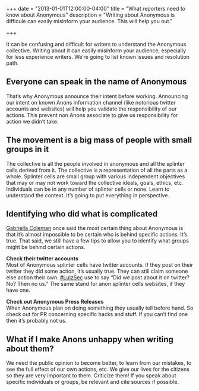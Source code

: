 +++
date = "2013-01-01T12:00:00-04:00"
title = "What reporters need to know about Anonymous"
description = "Writing about Anonymous is difficule can easily misinform your audience. This will help you out."

+++

It can be confusing and difficult for writers to understand the Anonymous collective. Writing about it can easily misinform your audience, especially for less experience writers. We’re going to list known issues and resolution path.

## Everyone can speak in the name of Anonymous

That’s why Anonymous announce their intent before working. Announcing our intent on known Anons information channel (like notorious twitter accounts and websites) will help you validate the responsibility of our actions. This prevent non Anons associate to give us responsibility for action we didn’t take.

## The movement is a big mass of people with small groups in it

The collective is all the people involved in anonymous and all the splinter cells derived from it. The collective is a representation of all the parts as a whole. Splinter cells are small group with various independent objectives that may or may not work toward the collective ideals, goals, ethics, etc. Individuals can be in any number of splinter cells or none. Learn to understand the context. It’s going to put everything in perspective.

## Identifying who did what is complicated

[Gabriella Coleman](http://twitter.com/biellacoleman) once said the most certain thing about Anonymous is that it’s almost impossible to be certain who is behind specific actions. It’s true. That said, we still have a few tips to allow you to identify what groups might be behind certain actions.

**Check their twitter accounts**  
Most of Anonymous splinter cells have twitter accounts. If they post on their twitter they did some action, it’s usually true. They can still claim someone else action their own. [#LulzSec](https://twitter.com/search?q=%23LulzSec) use to say “Did we post about it on twitter? No? Then no us.” The same stand for anon splinter cells websites, if they have one.

**Check out Anonymous Press Releases**  
When Anonymous plan on doing something they usually tell before hand. So check out for PR concerning specific hacks and stuff. If you can’t find one then it’s probably not us.

## What if I make Anons unhappy when writing about them?

We need the public opinion to become better, to learn from our mistakes, to see the full effect of our own actions, etc. We give our lives for the citizens so they are very important to them. Criticize them! If you speak about specific individuals or groups, be relevant and cite sources if possible.

